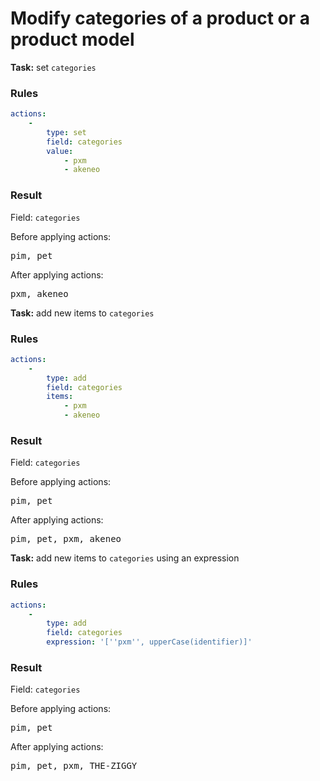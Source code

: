 [comment]: <> (This file is auto-generated based on example-provider.)
# Modify categories of a product or a product model

**Task:** set `categories`

### Rules

```yaml
actions:
    -
        type: set
        field: categories
        value:
            - pxm
            - akeneo
```

### Result

Field: `categories`

Before applying actions: <pre>pim, pet</pre>

After applying actions: <pre>pxm, akeneo</pre>
**Task:** add new items to `categories`

### Rules

```yaml
actions:
    -
        type: add
        field: categories
        items:
            - pxm
            - akeneo
```

### Result

Field: `categories`

Before applying actions: <pre>pim, pet</pre>

After applying actions: <pre>pim, pet, pxm, akeneo</pre>
**Task:** add new items to `categories` using an expression

### Rules

```yaml
actions:
    -
        type: add
        field: categories
        expression: '[''pxm'', upperCase(identifier)]'
```

### Result

Field: `categories`

Before applying actions: <pre>pim, pet</pre>

After applying actions: <pre>pim, pet, pxm, THE-ZIGGY</pre>
